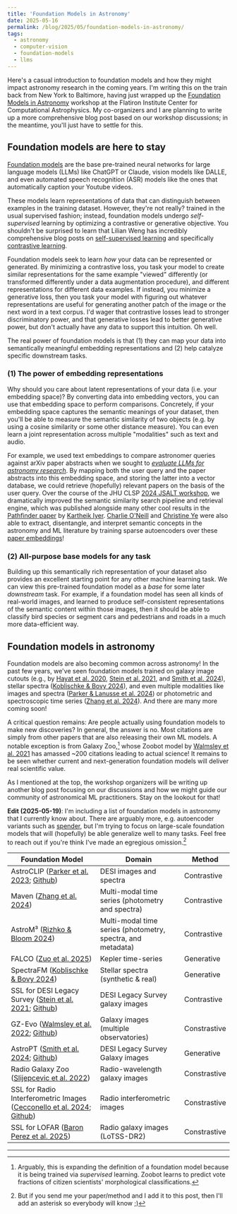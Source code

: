 ```yaml
---
title: 'Foundation Models in Astronomy'
date: 2025-05-16
permalink: /blog/2025/05/foundation-models-in-astronomy/
tags:
  - astronomy
  - computer-vision
  - foundation-models
  - llms
---
```


Here's a casual introduction to foundation models and how they might impact astronomy research in the coming years. I'm writing this on the train back from New York to Baltimore, having just wrapped up the [Foundation Models in Astronomy](https://events.simonsfoundation.org/event/0aff2690-f1cb-485f-833a-429b6c7eb7ef/summary?tm=8eYg1qvbYoaoB-i3qiSGVDkdnLEYU8RX4tCGRKsTY_w) workshop at the Flatiron Institute Center for Computational Astrophysics. My co-organizers and I are planning to write up a more comprehensive blog post based on our workshop discussions; in the meantime, you'll just have to settle for this.

## Foundation models are here to stay

[Foundation models](https://crfm.stanford.edu/report.html) are the base pre-trained neural networks for large language models (LLMs) like ChatGPT or Claude, vision models like DALLE, and even automated speech recognition (ASR) models like the ones that automatically caption your Youtube videos. 

These models learn representations of data that can distinguish between examples in the training dataset. However, they're not really? trained in the usual supervised fashion; instead, foundation models undergo *self-supervised* learning by optimizing a contrastive or generative objective. You shouldn't be surprised to learn that Lilian Weng has incredibly comprehensive blog posts on [self-supervised learning](https://lilianweng.github.io/posts/2019-11-10-self-supervised/) and specifically [contrastive learning](https://lilianweng.github.io/posts/2021-05-31-contrastive/).

Foundation models seek to learn *how* your data can be represented or generated. By minimizing a contrastive loss, you task your model to create similar representations for the same example "viewed" differently (or transformed differently under a data augmentation procedure), and different representations for different data examples. If instead, you minimize a generative loss, then you task your model with figuring out whatever representations are useful for generating another patch of the image or the next word in a text corpus. I'd wager that contrastive losses lead to stronger discriminatory power, and that generative losses lead to better generative power, but don't actually have any data to support this intuition. Oh well. 

The real power of foundation models is that (1) they can map your data into semantically meaningful embedding representations and (2) help catalyze specific downstream tasks. 

### (1) The power of embedding representations

Why should you care about latent representations of your data (i.e. your embedding space)? By converting data into embedding vectors, you can use that embedding space to perform comparisons. Concretely, if your embedding space captures the semantic meanings of your dataset, then you'll be able to measure the semantic similarity of two objects (e.g. by using a cosine similarity or some other distance measure). You can even learn a joint representation across multiple "modalities" such as text and audio.

For example, we used text embeddings to compare astronomer queries against arXiv paper abstracts when we sought to [*evaluate LLMs for astronomy research*](https://arxiv.org/abs/2405.20389). By mapping both the user query and the paper abstracts into this embedding space, and storing the latter into a vector database, we could retrieve (hopefully) relevant papers on the basis of the user query. Over the course of the JHU CLSP [2024 JSALT workshop](https://www.clsp.jhu.edu/workshops/2024-jelinek-summer-workshop-on-speech-and-language-technology/), we dramatically improved the semantic similarity search pipeline and retrieval engine, which was published alongside many other cool results in the [Pathfinder paper](https://arxiv.org/abs/2408.01556) by [Kartheik Iyer](https://kartheikiyer.github.io/). [Charlie O'Neill](https://charlesponeill.com/) and [Christine Ye](https://christine8888.github.io/) were also able to extract, disentangle, and interpret semantic concepts in the astronomy and ML literature by training sparse autoencoders over these [paper embeddings](https://arxiv.org/abs/2408.00657)!

### (2) All-purpose base models for any task

Building up this semantically rich representation of your dataset also provides an excellent starting point for any other machine learning task. We can view this pre-trained foundation model as a *base* for some later *downstream* task. For example, if a foundation model has seen all kinds of real-world images, and learned to produce self-consistent representations of the semantic content within those images, then it should be able to classify bird species or segment cars and pedestrians and roads in a much more data-efficient way.

## Foundation models in astronomy

Foundation models are also becoming common across astronomy! In the past few years, we've seen foundation models trained on galaxy image cutouts (e.g., by [Hayat et al. 2020](https://arxiv.org/abs/2012.13083), [Stein et al. 2021](https://arxiv.org/abs/2110.00023), and [Smith et al. 2024](https://arxiv.org/abs/2405.14930)), stellar spectra ([Koblischke & Bovy 2024](https://arxiv.org/abs/2411.04750)), and even multiple modalities like images and spectra ([Parker & Lanusse et al. 2024](https://arxiv.org/abs/2310.03024)) or photometric and spectroscopic time series ([Zhang et al. 2024](https://arxiv.org/abs/2408.16829)). And there are many more coming soon!

A critical question remains: Are people actually using foundation models to make new discoveries? In general, the answer is no. Most citations are simply from other papers that are also releasing their own ML models. A notable exception is from Galaxy Zoo,[^1] whose Zoobot model by [Walmsley et al. 2021](https://arxiv.org/abs/2102.08414) has amassed ~200 citations leading to actual science! It remains to be seen whether current and next-generation foundation models will deliver real scientific value.

As I mentioned at the top, the workshop organizers will be writing up another blog post focusing on our discussions and how we might guide our community of astronomical ML practitioners. Stay on the lookout for that!

**Edit (2025-05-19)**: I'm including a list of foundation models in astronomy that I currently know about. There are arguably more, e.g. autoencoder variants such as [spender](https://arxiv.org/abs/2211.07890), but I'm trying to focus on large-scale foundation models that will (hopefully) be able generalize well to many tasks. Feel free to reach out if you're think I've made an egregious omission.[^2]

| Foundation Model                          | Domain                                                                 | Method                                             |
|-------------------------------------------------------------------|----------------------------------------------------------------------|----------------------------------------------------|
| AstroCLIP ([Parker et al. 2023](https://arxiv.org/abs/2310.03024); [Github](https://github.com/PolymathicAI/AstroCLIP)) | DESI images and spectra                                | Contrastive                   |
| Maven ([Zhang et al. 2024](https://arxiv.org/abs/2408.16829)) | Multi-modal time series (photometry and spectra)                | Contrastive                 |
| AstroM³ ([Rizhko & Bloom 2024](https://arxiv.org/abs/2411.08842))   | Multi-modal time series (photometry, spectra, and metadata)       | Contrastive              |
| FALCO ([Zuo et al. 2025](https://arxiv.org/abs/2504.20290))        | Kepler time-series                                                   | Generative                         |
| SpectraFM ([Koblischke & Bovy 2024](https://arxiv.org/abs/2411.04750)) | Stellar spectra (synthetic & real)                                 | Generative        |
| SSL for DESI Legacy Survey ([Stein et al. 2021](https://arxiv.org/abs/2110.00023); [Github](https://github.com/georgestein/ssl-legacysurvey)) | DESI Legacy Survey galaxy images                                      | Contrastive                     |
| GZ-Evo ([Walmsley et al. 2022](https://arxiv.org/abs/2206.11927); [Github](https://github.com/mwalmsley/galaxy-datasets)) | Galaxy images (multiple observatories)                                           | Constrastive                        |
| AstroPT ([Smith et al. 2024](https://arxiv.org/abs/2405.14930); [Github](https://github.com/Smith42/astroPT))     | DESI Legacy Survey Galaxy images                                      | Generative                          |
| Radio Galaxy Zoo ([Slijepcevic et al. 2022](https://arxiv.org/abs/2204.08816)) | Radio-wavelength galaxy images                           | Constrastive                    |
| SSL for Radio Interferometric Images ([Cecconello et al. 2024](https://arxiv.org/abs/2411.14078); [Github](https://github.com/dr4thmos/solo-learn-radio)) | Radio interferometric images                                        | Constrastive                   |
| SSL for LOFAR ([Baron Perez et al. 2025](https://arxiv.org/abs/2503.19111)) | Radio galaxy images (LoTSS-DR2)                                  | Constrastive         |

---

[^1]: Arguably, this is expanding the definition of a foundation model because it is being trained via *supervised* learning. Zoobot learns to predict vote fractions of citizen scientists' morphological classifications.
[^2]: But if you send me your paper/method and I add it to this post, then I'll add an asterisk so everybody will know ;) 
